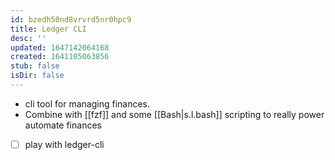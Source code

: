 ```yaml
---
id: bzedh50nd8vrvrd5nr0hpc9
title: Ledger CLI
desc: ''
updated: 1647142064168
created: 1641105063856
stub: false
isDir: false
---
```


- cli tool for managing finances.
- Combine with [[fzf]] and some [[Bash|s.l.bash]] scripting to really power automate finances
- [ ] play with ledger-cli
